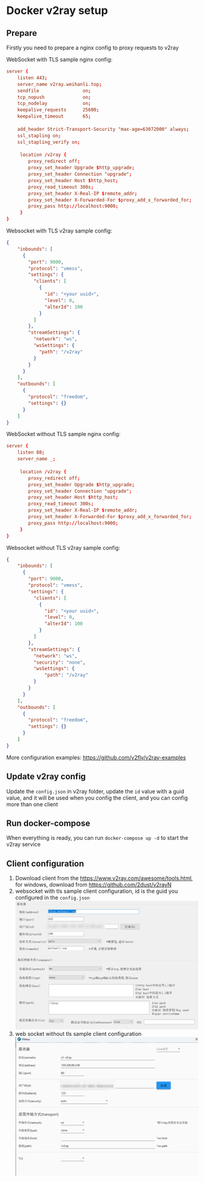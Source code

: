 # Docker v2ray setup

## Prepare

Firstly you need to prepare a nginx config to proxy requests to v2ray

WebSocket with TLS sample nginx config:

``` conf
server {
    listen 443;
    server_name v2ray.weihanli.top;
    sendfile                on;
    tcp_nopush              on;
    tcp_nodelay             on;
    keepalive_requests      25600;
    keepalive_timeout       65;
    
    add_header Strict-Transport-Security "max-age=63072000" always;
    ssl_stapling on;
    ssl_stapling_verify on;

     location /v2ray {
        proxy_redirect off;
        proxy_set_header Upgrade $http_upgrade;
        proxy_set_header Connection "upgrade";
        proxy_set_header Host $http_host;
        proxy_read_timeout 300s;
        proxy_set_header X-Real-IP $remote_addr;
        proxy_set_header X-Forwarded-For $proxy_add_x_forwarded_for;
        proxy_pass http://localhost:9000;
     }
}
```

Websocket with TLS v2ray sample config:

``` json
{
    "inbounds": [
      {
        "port": 9000,
        "protocol": "vmess",
        "settings": {
          "clients": [
            {
              "id": "<your uuid>",
              "level": 0,
              "alterId": 100
            }
          ]
        },
        "streamSettings": {
          "network": "ws",
          "wsSettings": {
            "path": "/v2ray"
          }
        }
      }
    ],
    "outbounds": [
      {
        "protocol": "freedom",
        "settings": {}
      }
    ]
}
```

WebSocket without TLS sample nginx config:

``` conf
server {
    listen 80;
    server_name _;
    
     location /v2ray {
        proxy_redirect off;
        proxy_set_header Upgrade $http_upgrade;
        proxy_set_header Connection "upgrade";
        proxy_set_header Host $http_host;
        proxy_read_timeout 300s;
        proxy_set_header X-Real-IP $remote_addr;
        proxy_set_header X-Forwarded-For $proxy_add_x_forwarded_for;
        proxy_pass http://localhost:9000;
     }
}
```

Websocket without TLS v2ray sample config:

``` json
{
    "inbounds": [
      {
        "port": 9000,
        "protocol": "vmess",
        "settings": {
          "clients": [
            {
              "id": "<your uuid>",
              "level": 0,
              "alterId": 100
            }
          ]
        },
        "streamSettings": {
          "network": "ws",
          "security": "none",
          "wsSettings": {
              "path": "/v2ray"
          }
        }
      }
    ],
    "outbounds": [
      {
        "protocol": "freedom",
        "settings": {}
      }
    ]
}
```

More configuration examples: <https://github.com/v2fly/v2ray-examples>

## Update v2ray config

Update the `config.json` in v2ray folder, update the `id` value with a guid value, and it will be used when you config the client, and you can config more than one client

## Run docker-compose

When everything is ready, you can run `docker-compose up -d` to start the v2ray service

## Client configuration

1. Download client from the <https://www.v2ray.com/awesome/tools.html>, for windows, download from <https://github.com/2dust/v2rayN>
2. websocket with tls sample client configuration, id is the guid you configured in the `config.json`
  ![client configuration](./images/client-configuration-websocket-with-tls.png)
3. web socket without tls sample client configuration ![client-configuration-websocket-without-tls](./images/client-configuration-websocket-without-tls.png)
